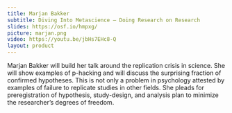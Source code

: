 ```yaml
---
title: Marjan Bakker
subtitle: Diving Into Metascience – Doing Research on Research
slides: https://osf.io/hmpxg/
picture: marjan.png
video: https://youtu.be/jbHs7EHc8-Q
layout: product
---
```

Marjan Bakker will build her talk around the replication crisis in science. She will show examples of p-hacking and will discuss the surprising fraction of confirmed hypotheses. This is not only a problem in psychology attested by examples of failure to replicate studies in other fields. She pleads for preregistration of hypothesis, study-design, and analysis plan to minimize the researcher’s degrees of freedom.
